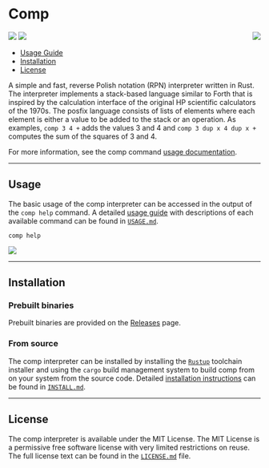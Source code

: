 # Comp

<img src="https://raw.githubusercontent.com/usefulmove/comp/main/assets/system-preferences-icon-64x64.png" align="right"/>

![](https://img.shields.io/badge/stable-0.20.3-success?style=plastic)
![](https://img.shields.io/badge/license-MIT-informational?style=plastic)

* [Usage Guide][1]
* [Installation][2]
* [License][3]

A simple and fast, reverse Polish notation (RPN) interpreter written in Rust. The interpreter implements a stack-based language similar to Forth that is inspired by the calculation interface of the original HP scientific calculators of the 1970s. The posfix language consists of lists of elements where each element is either a value to be added to the stack or an operation. As examples, `comp 3 4 +` adds the values 3 and 4 and `comp 3 dup x 4 dup x +` computes the sum of the squares of 3 and 4.

For more information, see the comp command [usage documentation][1].

---

## Usage
The basic usage of the comp interpreter can be accessed in the output of the `comp help` command. A detailed [usage guide][1] with descriptions of each available command can be found in [`USAGE.md`][1].
```
comp help
```

![](https://raw.githubusercontent.com/usefulmove/comp/main/usage.png)

---

## Installation
### Prebuilt binaries
Prebuilt binaries are provided on the [Releases](https://github.com/usefulmove/comp/releases) page.

### From source
The comp interpreter can be installed by installing the [`Rustup`][4] toolchain installer and using the `cargo` build management system to build comp from on your system from the source code. Detailed [installation instructions][2] can be found in [`INSTALL.md`][2].

---

## License
The comp interpreter is available under the MIT License. The MIT License is a permissive free software license with very limited restrictions on reuse. The full license text can be found in the [`LICENSE.md`][3] file.

[1]: ./USAGE.md
[2]: ./INSTALL.md
[3]: ./LICENSE
[4]: https://rust-lang.org/tools/install
